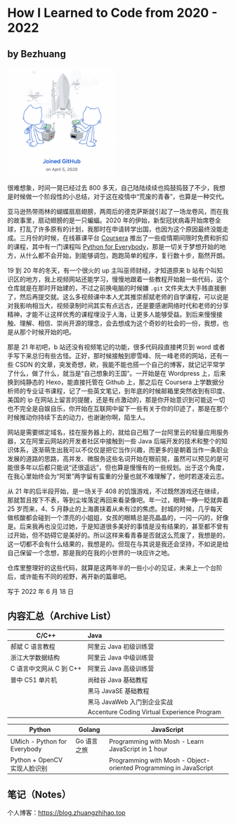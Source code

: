 # How I Learned to Code from 2020 - 2022

## by Bezhuang

<img src="readme.png" style="zoom:40%;" />

很难想象，时间一晃已经过去 800 多天，自己陆陆续续也捣鼓捣鼓了不少，我想是时候做一个阶段性的小总结，对于这在疫情中“荒废的青春”，也算是一种交代。

亚马逊热带雨林的蝴蝶扇扇翅膀，两周后的德克萨斯就引起了一场龙卷风，而在我的故事里，扇动翅膀的是一只蝙蝠。2020 年的伊始，新型冠状病毒开始席卷全球，打乱了许多原有的计划，我那时在申请转学出国，也因为这个原因最终没能走成。三月份的时候，在线慕课平台 [Coursera](https://coursera.org/) 推出了一些疫情期间限时免费和折扣的课程，其中有一门课程叫 [Python for Everybody](https://www.py4e.com)，那是一切关于梦想开始的地方，从什么都不会开始，到能够调包，跑跑简单的程序，复行数十步，豁然开朗。

19 到 20 年的冬天，有一个很火的 up 主叫巫师财经，才知道原来 b 站有个叫知识区的地方，我上视频网站还能学习，慢慢地跟着一些教程开始敲一些代码，这个仓库就是在那时开始建的，不过之前换电脑的时候嫌 `.git` 文件夹太大手贱直接删了，然后再提交就。这么多视频课中本人尤其推崇郝斌老师的自学课程，可以说是对我影响相当大，视频录制时间其实有点远古，还是要感谢网络时代和老师的分享精神，才能不让这样优秀的课程埋没于人海，让更多人能够受益。到后来慢慢接触、理解、相信、崇尚开源的理念，会去想成为这个奇妙的社会的一份，我想，也是从那个时候开始的吧。

那是 21 年初吧，b 站还没有视频笔记的功能，很多代码段直接拷贝到 word 或者手写下来总归有些古怪。正好，那时候接触到廖雪峰、阮一峰老师的网站，还有一些 CSDN 的文章，突发奇想，欸，我能不能也搭一个自己的博客，就记记平常学了什么，做了什么，就当是“自己想象的王国”。一开始是在 Wordpress 上，后来换到纯静态的 Hexo，能直接托管在 Github 上，那之后在 Coursera 上学数据分析师的专业证书课程，记了一些英文笔记，到年底的时候邮箱里突然收到有印度、美国的 ip 在网站上留言的提醒，还是有点激动的，那是你开始意识到可能这一切也不完全是自娱自乐，你开始在互联网中留下一些有关于你的印迹了，那是在那个时候推动你持续下去的动力，也谢谢你啊，陌生人。

网站是需要绑定域名，挂在服务器上的，就给自己租了一台阿里云的轻量应用服务器，又在阿里云网站的开发者社区中接触到一些 Java 后端开发的技术和整个的知识体系，逐渐萌生出我可以不仅仅是把它当作兴趣，而更多的是朝着当作一条职业发展的道路的思路，高并发、微服务这些名词开始在眼前晃，虽然可以预见的是可能很多年以后都只能说“还很遥远”，但也算是慢慢有的一些规划。出于这个角度，在我心里始终会为“阿里”两字留有蛮重的分量也就不难理解了，他时若遂凌云志。

从 21 年的后半段开始，是一场关于 408 的饥饿游戏，不过既然游戏还在继续，那就暂且按下不表，等到尘埃落定再回来看录像吧。年一过，眼睛一睁一眨就奔着 25 岁而来，4、5 月静止的上海裹挟着从未有过的焦虑。封城的时候，几乎每天做核酸都会碰到一个漂亮的小姐姐，女孩的眼睛总是亮晶晶的，一闪一闪的，好像是。后来我再也没见过她，于是知道很多美好的事情是没有结果的，甚至都不曾有过开始，但不妨碍它是美好的。所以这样来看青春是否就这么荒废了，我想是的，这一切都不会有什么结果的，我想是的。但现在与其说是我还会坚持，不如说是给自己保留一个念想，那是我的在我的小世界的一块应许之地。

仓库里整理好的这些代码，就算是这两年半的一些小小的见证，未来上一个台阶后，或许能有不同的视野，再开新的篇章吧。

写于 2022 年 6 月 18 日

## 内容汇总（Archive List）

| C/C++                   | Java                                        |
| ----------------------- | :------------------------------------------ |
| 郝斌 C 语言教程         | 阿里云 Java 初级训练营                      |
| 浙江大学数据结构        | 阿里云 Java 中级训练营                      |
| C 语言中文网从 C 到 C++ | 阿里云 Java 高级训练营                      |
| 普中 C51 单片机         | 尚硅谷 Java 基础教程                        |
|                         | 黑马 JavaSE 基础教程                        |
|                         | 黑马 JavaWeb 入门到企业实战                 |
|                         | Accenture Coding Virtual Experience Program |

| Python                       | Golang      | JavaScript                                                   |
| ---------------------------- | ----------- | ------------------------------------------------------------ |
| UMich - Python for Everybody | Go 语言之旅 | Programming with Mosh - Learn JavaScript in 1 hour           |
| Python + OpenCV 实现人脸识别 |             | Programming with Mosh - Object-oriented Programming in JavaScript |

## 笔记（Notes）

个人博客：https://blog.zhuangzhihao.top

